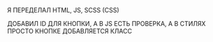 Я ПЕРЕДЕЛАЛ HTML, JS, SCSS (CSS)

ДОБАВИЛ ID ДЛЯ КНОПКИ, А В JS ЕСТЬ ПРОВЕРКА, А В СТИЛЯХ ПРОСТО КНОПКЕ ДОБАВЛЯЕТСЯ КЛАСС
